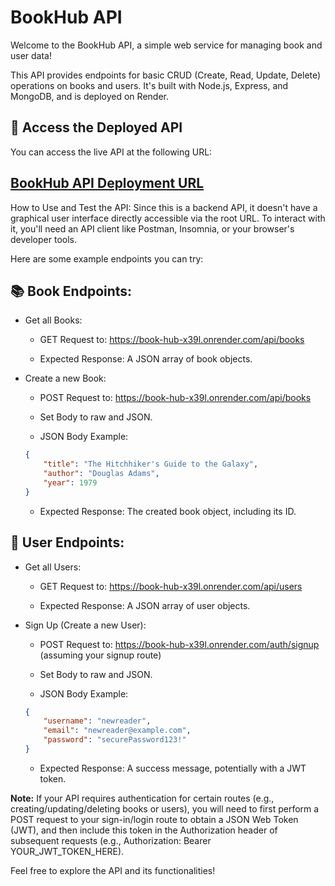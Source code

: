# BookHub API
Welcome to the BookHub API, a simple web service for managing book and user data!

This API provides endpoints for basic CRUD (Create, Read, Update, Delete) operations on books and users. It's built with Node.js, Express, and MongoDB, and is deployed on Render.

## 🚀 Access the Deployed API
You can access the live API at the following URL:

## [BookHub API Deployment URL](https://book-hub-x39l.onrender.com)

How to Use and Test the API:
Since this is a backend API, it doesn't have a graphical user interface directly accessible via the root URL. To interact with it, you'll need an API client like Postman, Insomnia, or your browser's developer tools.

Here are some example endpoints you can try:

## 📚 Book Endpoints:
- Get all Books:

   - GET Request to: https://book-hub-x39l.onrender.com/api/books

   - Expected Response: A JSON array of book objects.

- Create a new Book:

   - POST Request to: https://book-hub-x39l.onrender.com/api/books

   - Set Body to raw and JSON.

   - JSON Body Example:

    ```json
    {
        "title": "The Hitchhiker's Guide to the Galaxy",
        "author": "Douglas Adams",
        "year": 1979
    }
    ```

   - Expected Response: The created book object, including its ID.

## 👤 User Endpoints:
- Get all Users:

   - GET Request to: https://book-hub-x39l.onrender.com/api/users

   - Expected Response: A JSON array of user objects.

- Sign Up (Create a new User):

   - POST Request to: https://book-hub-x39l.onrender.com/auth/signup (assuming your signup route)

   - Set Body to raw and JSON.

   - JSON Body Example:
    ```json
    {
        "username": "newreader",
        "email": "newreader@example.com",
        "password": "securePassword123!"
    }
    ```

   - Expected Response: A success message, potentially with a JWT token.

**Note:** If your API requires authentication for certain routes (e.g., creating/updating/deleting books or users), you will need to first perform a POST request to your sign-in/login route to obtain a JSON Web Token (JWT), and then include this token in the Authorization header of subsequent requests (e.g., Authorization: Bearer YOUR_JWT_TOKEN_HERE).

Feel free to explore the API and its functionalities!